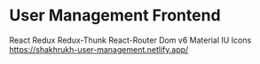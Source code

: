 # User Management Frontend
React Redux Redux-Thunk React-Router Dom v6 Material IU Icons
https://shakhrukh-user-management.netlify.app/
